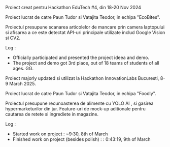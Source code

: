 Proiect creat pentru Hackathon EduTech #4, din 18-20 Nov 2024

Proiect lucrat de catre Paun Tudor si Vatajita Teodor, in echipa "EcoBites".

Proiectul presupune scanarea articolelor de mancare prin camera laptopului si afisarea a ce este detectat
API-uri principale utilizate includ Google Vision si CV2.

Log : 
- Officially participated and presented the project ideea and demo.
- The project and demo got 3rd place, out of 18 teams of students of all ages. GG.



Proiect majorly updated si utilizat la Hackathon InnovationLabs Bucuresti, 8-9 March 2025.

Proiect lucrat de catre Paun Tudor si Vatajita Teodor, in echipa "Foodly".

Proiectul presupune recunoasterea de alimente cu YOLO AI , si gasirea hypermarketurilor din jur.
Feature-uri de mock-up aditionale pentru cautarea de retete si ingrediete in magazine.

Log :
- Started work on project : ~9:30, 8th of March
- Finished work on project (besides polish) : : 0:43:19, 9th of March 